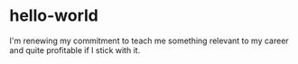 # hello-world

I'm renewing my commitment to teach me something relevant to my career and quite profitable if I stick with it. 
